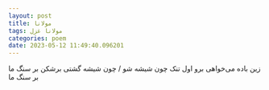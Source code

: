 ```yaml
---
layout: post
title: مولانا
tags: مولانا غزل
categories: poem
date: 2023-05-12 11:49:40.096201
---
```


زین باده می‌خواهی برو اول تنک چون شیشه شو / چون شیشه گشتی برشکن بر سنگ ما بر سنگ ما